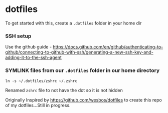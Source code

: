 # dotfiles

To get started with this, create a `.dotfiles` folder in your home dir

### SSH setup

Use the github guide - https://docs.github.com/en/github/authenticating-to-github/connecting-to-github-with-ssh/generating-a-new-ssh-key-and-adding-it-to-the-ssh-agent

### SYMLINK files from our `.dotfiles` folder in our home directory

`ln -s ~/.dotfiles/zshrc ~/.zshrc`

Renamed `zshrc` file to not have the dot so it is not hidden

Originally Inspired by https://github.com/wesbos/dotfiles to create this repo of my dotfiles...Still in progress. 